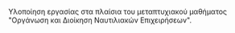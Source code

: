 Υλοποίηση εργασίας στα πλαίσια του μεταπτυχιακού μαθήματος "Οργάνωση και Διοίκηση Ναυτιλιακών Επιχειρήσεων".

